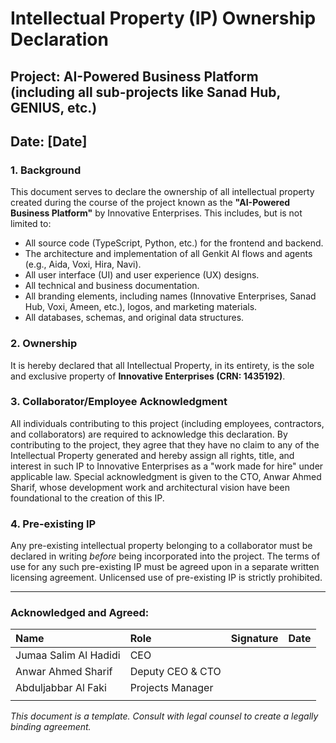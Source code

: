 
# Intellectual Property (IP) Ownership Declaration

## Project: AI-Powered Business Platform (including all sub-projects like Sanad Hub, GENIUS, etc.)
## Date: [Date]

### 1. Background
This document serves to declare the ownership of all intellectual property created during the course of the project known as the **"AI-Powered Business Platform"** by Innovative Enterprises. This includes, but is not limited to:
- All source code (TypeScript, Python, etc.) for the frontend and backend.
- The architecture and implementation of all Genkit AI flows and agents (e.g., Aida, Voxi, Hira, Navi).
- All user interface (UI) and user experience (UX) designs.
- All technical and business documentation.
- All branding elements, including names (Innovative Enterprises, Sanad Hub, Voxi, Ameen, etc.), logos, and marketing materials.
- All databases, schemas, and original data structures.

### 2. Ownership
It is hereby declared that all Intellectual Property, in its entirety, is the sole and exclusive property of **Innovative Enterprises (CRN: 1435192)**.

### 3. Collaborator/Employee Acknowledgment
All individuals contributing to this project (including employees, contractors, and collaborators) are required to acknowledge this declaration. By contributing to the project, they agree that they have no claim to any of the Intellectual Property generated and hereby assign all rights, title, and interest in such IP to Innovative Enterprises as a "work made for hire" under applicable law. Special acknowledgment is given to the CTO, Anwar Ahmed Sharif, whose development work and architectural vision have been foundational to the creation of this IP.

### 4. Pre-existing IP
Any pre-existing intellectual property belonging to a collaborator must be declared in writing *before* being incorporated into the project. The terms of use for any such pre-existing IP must be agreed upon in a separate written licensing agreement. Unlicensed use of pre-existing IP is strictly prohibited.

---

### Acknowledged and Agreed:

| Name | Role | Signature | Date |
| :--- | :--- | :--- | :--- |
| Jumaa Salim Al Hadidi | CEO | | |
| Anwar Ahmed Sharif | Deputy CEO & CTO | | |
| Abduljabbar Al Faki | Projects Manager | | |
|      |      |           |      |

*This document is a template. Consult with legal counsel to create a legally binding agreement.*

